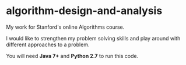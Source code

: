 algorithm-design-and-analysis
=============================

My work for Stanford's online Algorithms course.

I would like to strengthen my problem solving skills and play around with different approaches to a problem.

You will need **Java 7+** and **Python 2.7** to run this code.
